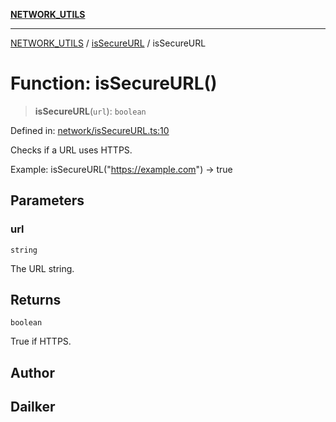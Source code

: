 [**NETWORK_UTILS**](../../README.md)

***

[NETWORK_UTILS](../../README.md) / [isSecureURL](../README.md) / isSecureURL

# Function: isSecureURL()

> **isSecureURL**(`url`): `boolean`

Defined in: [network/isSecureURL.ts:10](https://github.com/dailker/everyutil/blob/7c30ec40bbb398255a9be572db0a537e8bcb9c11/src/network/isSecureURL.ts#L10)

Checks if a URL uses HTTPS.

Example: isSecureURL("https://example.com") → true

## Parameters

### url

`string`

The URL string.

## Returns

`boolean`

True if HTTPS.

## Author

## Dailker
